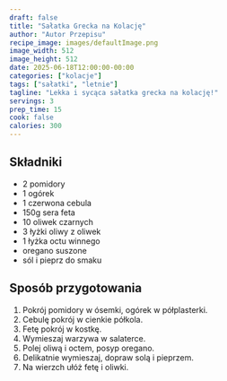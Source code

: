 ```yaml
---
draft: false
title: "Sałatka Grecka na Kolację"
author: "Autor Przepisu"
recipe_image: images/defaultImage.png
image_width: 512
image_height: 512
date: 2025-06-18T12:00:00-00:00
categories: ["kolacje"]
tags: ["sałatki", "letnie"]
tagline: "Lekka i sycąca sałatka grecka na kolację!"
servings: 3
prep_time: 15
cook: false
calories: 300
---
```


## Składniki
- 2 pomidory
- 1 ogórek
- 1 czerwona cebula
- 150g sera feta
- 10 oliwek czarnych
- 3 łyżki oliwy z oliwek
- 1 łyżka octu winnego
- oregano suszone
- sól i pieprz do smaku

## Sposób przygotowania
1. Pokrój pomidory w ósemki, ogórek w półplasterki.
2. Cebulę pokrój w cienkie półkola.
3. Fetę pokrój w kostkę.
4. Wymieszaj warzywa w salaterce.
5. Polej oliwą i octem, posyp oregano.
6. Delikatnie wymieszaj, dopraw solą i pieprzem.
7. Na wierzch ułóż fetę i oliwki.
